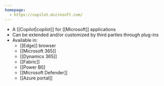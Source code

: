 ```yaml
---
homepage:
  - https://copilot.microsoft.com/
---
```


- A [[Copilot|copilot]] for [[Microsoft]] applications
- Can be extended and/or customized by third parties through plug-ins
- Available in:
	- [[Edge]] browser
	- [[Microsoft 365]]
	- [[Dynamics 365]]
	- [[Fabric]]
	- [[Power BI]]
	- [[Microsoft Defender]]
	- [[Azure portal]]